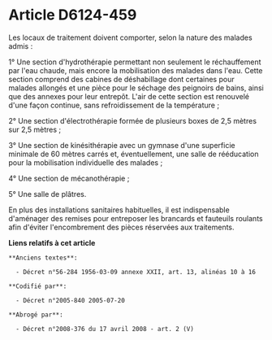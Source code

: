 # Article D6124-459

Les locaux de traitement doivent comporter, selon la nature des malades admis :

1° Une section d'hydrothérapie permettant non seulement le réchauffement par l'eau chaude, mais encore la mobilisation des
malades dans l'eau. Cette section comprend des cabines de déshabillage dont certaines pour malades allongés et une pièce pour
le séchage des peignoirs de bains, ainsi que des annexes pour leur entrepôt. L'air de cette section est renouvelé d'une façon
continue, sans refroidissement de la température ;

2° Une section d'électrothérapie formée de plusieurs boxes de 2,5 mètres sur 2,5 mètres ;

3° Une section de kinésithérapie avec un gymnase d'une superficie minimale de 60 mètres carrés et, éventuellement, une salle
de rééducation pour la mobilisation individuelle des malades ;

4° Une section de mécanothérapie ;

5° Une salle de plâtres.

En plus des installations sanitaires habituelles, il est indispensable d'aménager des remises pour entreposer les brancards
et fauteuils roulants afin d'éviter l'encombrement des pièces réservées aux traitements.

**Liens relatifs à cet article**

	**Anciens textes**:

	  - Décret n°56-284 1956-03-09 annexe XXII, art. 13, alinéas 10 à 16

	**Codifié par**:

	  - Décret n°2005-840 2005-07-20

	**Abrogé par**:

	  - Décret n°2008-376 du 17 avril 2008 - art. 2 (V)
